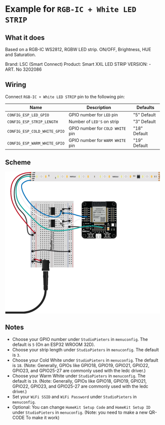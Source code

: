 # Example for `RGB-IC + White LED STRIP`

## What it does

Based on a RGB-IC WS2812, RGBW LED strip. ON/OFF, Brightness, HUE and Saturation.

Brand: LSC (Smart Connect)
Product: Smart XXL LED STRIP
VERSION: -
ART. No 3202086

## Wiring

Connect `RGB-IC + White LED STRIP` pin to the following pin:

| Name | Description | Defaults |
|------|-------------|----------|
| `CONFIG_ESP_LED_GPIO` | GPIO number for `LED` pin | "5" Default |
| `CONFIG_ESP_STRIP_LENGTH` | Number of `LED'S` on strip | "3" Default |
| `CONFIG_ESP_COLD_WHITE_GPIO` | GPIO number for `COLD WHITE` pin | "18" Default |
| `CONFIG_ESP_WARM_WHITE_GPIO` | GPIO number for `WARM WHITE` pin | "19" Default |

## Scheme

![alt text](./scheme.png)

## Notes

- Choose your GPIO number under `StudioPieters` in `menuconfig`. The default is `5` (On an ESP32 WROOM 32D).
- Choose your strip length under `StudioPieters` in `menuconfig`. The default is `3`.
- Choose your Cold White under `StudioPieters` in `menuconfig`. The default is `18`. (Note: Generally, GPIOs like GPIO18, GPIO19, GPIO21, GPIO22, GPIO23, and GPIO25-27 are commonly used with the ledc driver.)
- Choose your Warm White under `StudioPieters` in `menuconfig`. The default is `19`. (Note: Generally, GPIOs like GPIO18, GPIO19, GPIO21, GPIO22, GPIO23, and GPIO25-27 are commonly used with the ledc driver.)
- Set your `WiFi SSID` and `WiFi Password` under `StudioPieters` in `menuconfig`.
- Optional: You can change `HomeKit Setup Code` and `HomeKit Setup ID` under `StudioPieters` in `menuconfig`. (Note:  you need to make a new QR-CODE To make it work)
